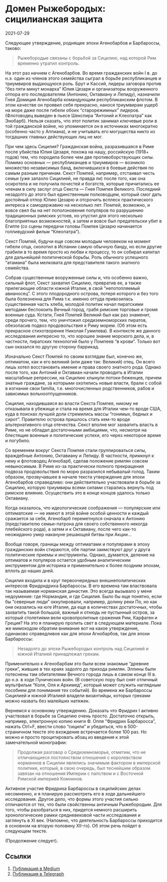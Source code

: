 # Домен Рыжебородых: сицилианская защита


<p class="text-end time-holder"><time>2021-07-29</time></p>





Следующее утверждение, роднящее эпохи Агенобарбов и Барбароссы, таково:

> Рыжебородые связаны с борьбой за Сицилию, над которой Рим временно
> утратил контроль.

На этот раз начнем с Агенобарбов. Во время гражданских войн I в. до
н.э. один из членов этого семейства сыграл в борьбе республиканцев и
триумвиров выдающуюся роль. Брут и Кассий, лидеры заговора против “без
пяти минут монарха” Юлия Цезаря и организаторы вооруженного отпора его
последователям (Антонию, Октавиану и Лепиду), назначили Гнея Домиция
Агенобарба командующим республиканским флотом. В этом качестве он
проявил себя прекрасно, нанося триумвирам ущерб на море даже после
гибели обоих “старорежимных” лидеров. (Флотоводец выведен в пьесе
Шекспира “Антоний и Клеопатра” как Энобарб). Нельзя сказать, что этот
политик занимал ключевые роли в той гражданской войне, но упоминается
он в источниках многократно (особенно часто у Аппиана), и не учитывать
его могущества никто из тогдашних главных действующих лиц не мог.

При чем здесь Сицилия? Гражданская война, разразившаяся в Риме после
убийства Юлия Цезаря, похожа на нашу, российскую (1918+ годов) тем, что
породила более чем две противоборствующих силы. Помимо основных —
республиканцев и триумвиров — возникло множество независимых банд,
включившихся в боевые действия по самым разным причинам. Секст Помпей,
например, отстаивал честь семьи (уже запахло Сицилией, не правда ли)
после того, как она осиротела и не получила почестей и богатств,
которые причитались ее членам в силу заслуг отца Секста — Гнея Помпея
Великого. Последний незадолго до этого был единственным полководцем,
который смог дать достойный отпор Юлию Цезарю и отсрочить всплеск
практического интереса к самодержавию на несколько лет. Помпей,
возможно, и вовсе свел бы на нет поползновения популяров по разрушению
традиционных римских устоев, но упустил для этого несколько
благоприятных возможностей, а затем и вовсе был предательски убит в
Египте (со сцены передачи головы Помпея Цезарю начинается голливудский
фильм “Клеопатра”).

Секст Помпей, будучи еще совсем молодым человеком на момент гибели
отца, сколотил в Испании самую обычную банду, но если другие грабили в
то время просто из любви к процессу, то он собирал капитал для
дальнейшей политической борьбы. Роль обычного успешного “атамана” была
мелковата для представителя такого знатного семейства.

Собрав существенные вооруженные силы и, что особенно важно, сильный
флот, Секст захватил Сицилию, превратив ее, а также прилегающие области
южной Италии, в свой “непотопляемый авианосец”. С этого плодородного
острова, потеря которого и без того была болезненна для Рима т.к.
именно оттуда привозилась существенная часть хлеба, молодой политик
начал пиратскими методами беспокоить Вечный город, грабя римские
торговые и громя военные суда. Кстати, Гней Помпей Великий был как раз
знаменит, среди прочего, тем, что уничтожил средиземноморских пиратов,
обезопасив подвоз продовольствия к Риму морем. (Об этом есть прекрасное
стихотворение Николая Гумилева). В контексте же данного исследования
интересно то, что хорошее знание морского дела, и, в частности,
пиратских технологий было у Помпеев “в крови”. Только вот сын оказался
по другую сторону баррикад.

Изначально Секст Помпей по своим взглядам был, конечно же, оптиматом,
как и его великий (или даже так: Великий) отец. Он всего лишь хотел
восстановить имение и права своего знатного рода. Однако после того,
как Антоний и Октавиан начали проводить в Италии масштабные репрессии,
на Сицилию хлынули потоки беженцев, причем знатные граждане, за
которыми охотились новые власти, брали с собой в изгнание свои familia,
т.е. многочисленных родственников, рабов и зависимых
вольноотпущенников.

Сицилия, находившаяся во власти Секста Помпея, никому не отказывала в
убежище и стала на время для Италии чем-то вроде США, куда в поисках
лучшей доли стремились массы “гонимых, бедных и сирот”. Правителю
острова пришлось стать кем-то вроде альтернативного отца отечества.
Секст вполне мог захватить власть в Риме, но не обладал достаточными
амбициями, что, несмотря на блестящие военные и политические успехи,
его через некоторое время и погубило.

Со временем вокруг Секста Помпея стали группироваться силы, враждебные
Антонию, Октавиану и Лепиду. В частности, примкнул к нему и флотоводец
Агенобарб, сделав положение римлян совсем невыносимым. В Риме из-за
практически полного прекращения подвоза продовольствия по морю
разразился небывалый голод. Таким образом, прозвучавшее в начале текста
утверждение для эпохи Агенобарбов справедливо: они действительно
участвовали в борьбе за Сицилию, которую триумвиры всеми силами
старались вернуть под римское влияние. Осуществить это в конце концов
удалось только Октавиану.

Когда оказалось, что идеологические соображения — популярские или
оптиматские — не имеют в этой войне особой ценности и каждый сражается
за себя, Агенобарб переметнулся сначала к Антонию (представителю
семьи-патрона для своего собственного некогда плебейского рода), а
затем и к Октавиану, после чего как-то неожиданно умер накануне
решающей битвы при Акции…

Вообще говоря, границы между оптиматами и популярами в эпоху
гражданских войн стираются, обе партии заимствуют друг у друга
политические приемы и инструменты. Однако, думается, деление на
оптиматов и популяров остается удобным аналитическим инструментом для
историка и применительно к более поздним эпохам, вплоть до наших дней.

Сицилия входила и в круг первоочередных внешнеполитических интересов
Фридридриха Барбароссы. В его времена там властвовала так называемая
норманская династия. Это всегда вызывало у меня недоумение: где
Нормандия, и где Сицилия. Было бы еще понятно, если бы “северные люди”
оккупировали, например, долину реки По, но как они оказались на юге
Италии, да еще в количествах достаточных, чтобы захватить такой
большой, важный и отнюдь не пустынный остров, за который столетиями
вели кровопролитные сражения Рим, Карфаген и Греция? На это я планирую
пролить свет в следующем материале. Пока же мимоходом обратим внимание
вот на какое утверждение, одинаково справедливое как для эпохи
Агнобарбов, так для эпохи Барбароссы:

> Незадолго до эпохи Рыжебородых контроль над Сицилией и южной Италией
> принадлежал грекам.

Применительно к Агенобарбам это были всем знакомые “древние греки”,
жившие в тех краях задолго до прихода римлян. Эллины были потеснены там
обитателями Вечного города лишь в самом конце III в. до н.э. в ходе
Пунических войн. (В советскую пору был снят отличный мультфильм “Коля,
Оля и Архимед”, который может служить наглядным пособием для понимания
тех событий). Во времена же Барбароссы Сицилией и южной Италией владели
византийцы, которых греками можно назвать без малейших натяжек.

Вернемся к основному утверждению. Доказать что Фридрих I активно
участвовал в борьбе за Сицилию очень просто. Достаточно открыть,
например, электронную копию книги Ф. Опля “Фридрих Барбаросса”, нажать
Ctrl+F, ввести слово “сицили” и убедиться, что в 500-страничном тексте
это вхождение встречается более 100 раз. Но можно и просто
процитировать абзац из введения к этой замечательной монографии:

> Продолжая разговор о Средиземноморье, отметим, что не отличающиеся
> постоянством отношения с королевством норманнов в Сицилии являлись
> значимым фактором в имперской политике, который, в свою очередь, был
> теснейшим образом завязан на отношения Империи с папством и с
> Восточной Римской империей Комнинов.

Активное участие Фридриха Барбароссы в сицилийских делах несомненно, и
я планирую рассмотреть его в ходе дальнейшего исследования. Другое
дело, что формы этого участия сильно отличаются от тех, что были
свойственны античным Рыжебородым. Для того, чтобы разобраться в них,
придется немного расширить хронологические рамки средневековой части
исследования и заглянуть в XI век. (Напомню, что деятельность
Барбароссы приходится в основном на вторую половину XII-го). Об этом
речь пойдет в следующем тексте.

(Продолжение следует).




## Ссылки

1. [Публикация в Medium](https://yababay.medium.com/домен-рыжебородых-сицилианская-защита-b6058c431114)
1. [Публикация в Telegraph](https://telegra.ph/Domen-Ryzheborodyh-sicilianskaya-zashchita-07-29)


